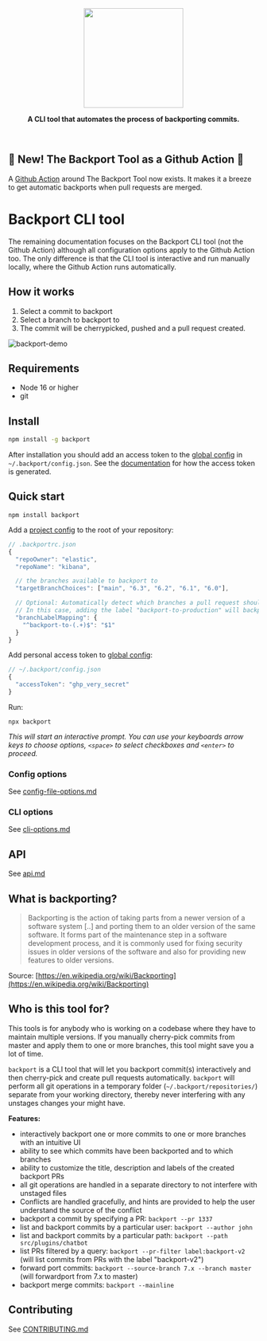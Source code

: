 <div align="center">
	<img src="https://user-images.githubusercontent.com/209966/148229483-9f867a20-da7d-4cff-8c52-fcb27d482b89.png" height="200">
	<p>
    <b>A CLI tool that automates the process of backporting commits.</b>
	</p>
	<br>
</div>

## 🎉 New! The Backport Tool as a Github Action 🎉

A [Github Action](https://github.com/sqren/backport-github-action) around The Backport Tool now exists. It makes it a breeze to get automatic backports when pull requests are merged.

# Backport CLI tool

The remaining documentation focuses on the Backport CLI tool (not the Github Action) although all configuration options apply to the Github Action too. The only difference is that the CLI tool is interactive and run manually locally, where the Github Action runs automatically.

## How it works

1. Select a commit to backport
2. Select a branch to backport to
3. The commit will be cherrypicked, pushed and a pull request created.

![backport-demo](https://user-images.githubusercontent.com/209966/80993576-95766380-8e3b-11ea-9efd-b35eb2e6a9ec.gif)

## Requirements

- Node 16 or higher
- git

## Install

```sh
npm install -g backport
```

After installation you should add an access token to the [global config](/docs/config-file-options.md#global-config-backportconfigjson) in `~/.backport/config.json`. See the [documentation](/docs/config-file-options.md#accesstoken-required) for how the access token is generated.

## Quick start

```
npm install backport
```

Add a [project config](/docs/config-file-options.md#project-config-backportrcjson) to the root of your repository:

```js
// .backportrc.json
{
  "repoOwner": "elastic",
  "repoName": "kibana",

  // the branches available to backport to
  "targetBranchChoices": ["main", "6.3", "6.2", "6.1", "6.0"],

  // Optional: Automatically detect which branches a pull request should be backported to based on the pull request labels.
  // In this case, adding the label "backport-to-production" will backport the PR to the "production" branch
  "branchLabelMapping": {
    "^backport-to-(.+)$": "$1"
  }
}
```

Add personal access token to [global config](/docs/config-file-options.md#global-config-backportconfigjson):

```js
// ~/.backport/config.json
{
  "accessToken": "ghp_very_secret"
}
```

Run:

```
npx backport
```

_This will start an interactive prompt. You can use your keyboards arrow keys to choose options, `<space>` to select checkboxes and `<enter>` to proceed._

### Config options

See [config-file-options.md](/docs/config-file-options.md)

### CLI options

See [cli-options.md](/docs/cli-options.md)

## API

See [api.md](/docs/api.md)

## What is backporting?

> Backporting is the action of taking parts from a newer version of a software system [..] and porting them to an older version of the same software. It forms part of the maintenance step in a software development process, and it is commonly used for fixing security issues in older versions of the software and also for providing new features to older versions.

Source: [https://en.wikipedia.org/wiki/Backporting](https://en.wikipedia.org/wiki/Backporting)

## Who is this tool for?

This tools is for anybody who is working on a codebase where they have to maintain multiple versions. If you manually cherry-pick commits from master and apply them to one or more branches, this tool might save you a lot of time.

`backport` is a CLI tool that will let you backport commit(s) interactively and then cherry-pick and create pull requests automatically. `backport` will perform all git operations in a temporary folder (`~/.backport/repositories/`) separate from your working directory, thereby never interfering with any unstages changes your might have.

**Features:**

- interactively backport one or more commits to one or more branches with an intuitive UI
- ability to see which commits have been backported and to which branches
- ability to customize the title, description and labels of the created backport PRs
- all git operations are handled in a separate directory to not interfere with unstaged files
- Conflicts are handled gracefully, and hints are provided to help the user understand the source of the conflict
- backport a commit by specifying a PR: `backport --pr 1337`
- list and backport commits by a particular user: `backport --author john`
- list and backport commits by a particular path: `backport --path src/plugins/chatbot`
- list PRs filtered by a query: `backport --pr-filter label:backport-v2` (will list commits from PRs with the label "backport-v2")
- forward port commits: `backport --source-branch 7.x --branch master` (will forwardport from 7.x to master)
- backport merge commits: `backport --mainline`

## Contributing

See [CONTRIBUTING.md](https://github.com/sqren/backport/blob/master/CONTRIBUTING.md)
